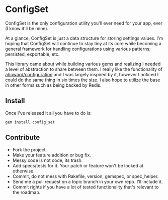 
ConfigSet
=========

ConfigSet is the only configuration utility you'll ever need for your app, ever (I know it'll be mine).

At a glance, ConfigSet is just a data structure for storing settings values. I'm hoping that ConfigSet will continue to stay tiny at its core while becoming a general framework for handling configurations using various patterns; persisted, exportable, etc.

This library came about while building various gems and realizing I needed a level of abstraction to share between them. I really like the functionality of [ahoward/configuration](https://github.com/ahoward/configuration) and I was largely inspired by it, however I noticed I could do the same thing in six times the size. I also hope to utilize the base in other forms such as being backed by Redis.

Install
-------

Once I've released it all you have to do is:

`gem install config_set`


Contribute
----------

* Fork the project.
* Make your feature addition or bug fix.
* Messy code is not code, its trash.
* Add specs/tests for it. Your patch or feature won't be looked at otherwise.
* Commit, do not mess with Rakefile, version, gemspec, or spec_helper.
* Send me a pull request on a topic branch in your own repo. I'll include it.
* Commit rights if you have a lot of tested functionality that's relevant to the roadmap.
